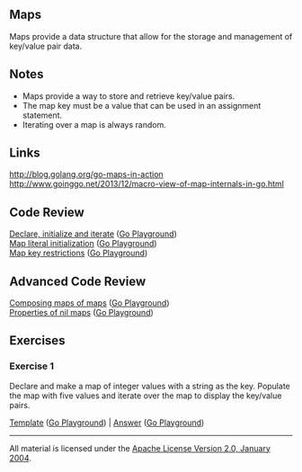 ## Maps

Maps provide a data structure that allow for the storage and management of key/value pair data.

## Notes

* Maps provide a way to store and retrieve key/value pairs.
* The map key must be a value that can be used in an assignment statement.
* Iterating over a map is always random.

## Links

http://blog.golang.org/go-maps-in-action  
http://www.goinggo.net/2013/12/macro-view-of-map-internals-in-go.html

## Code Review

[Declare, initialize and iterate](example1/example1.go) ([Go Playground](http://play.golang.org/p/EHfkoipKYF))  
[Map literal initialization](example2/example2.go) ([Go Playground](http://play.golang.org/p/FgZ3hxVwdA))  
[Map key restrictions](example3/example3.go) ([Go Playground](http://play.golang.org/p/LZRHA7FG6s))

## Advanced Code Review

[Composing maps of maps](advanced/example1/example1.go) ([Go Playground](http://play.golang.org/p/zOyE-qoKqD))  
[Properties of nil maps](advanced/example2/example2.go) ([Go Playground](http://play.golang.org/p/DZpW5pmdBu))

## Exercises

### Exercise 1

Declare and make a map of integer values with a string as the key. Populate the map with five values and iterate over the map to display the key/value pairs.

[Template](exercises/template1/template1.go) ([Go Playground](http://play.golang.org/p/E2VFcOY1o6)) | 
[Answer](exercises/exercise1/exercise1.go) ([Go Playground](http://play.golang.org/p/uT_pwbOgNc))
___
All material is licensed under the [Apache License Version 2.0, January 2004](http://www.apache.org/licenses/LICENSE-2.0).
